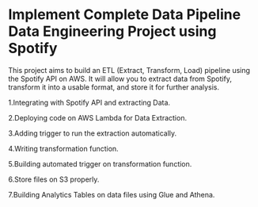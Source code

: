 # Implement Complete Data Pipeline Data Engineering Project using Spotify

This project aims to build an ETL (Extract, Transform, Load) pipeline using the Spotify API on AWS. It will allow you to extract data from Spotify, transform it into a usable format, and store it for further analysis.


1.Integrating with Spotify API and extracting Data.

2.Deploying code on AWS Lambda for Data Extraction.

3.Adding trigger to run the extraction automatically.

4.Writing transformation function.

5.Building automated trigger on transformation function.

6.Store files on S3 properly.

7.Building Analytics Tables on data files using Glue and Athena.
